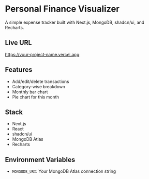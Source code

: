 # Personal Finance Visualizer

A simple expense tracker built with Next.js, MongoDB, shadcn/ui, and Recharts.

## Live URL
https://your-project-name.vercel.app

## Features
- Add/edit/delete transactions
- Category-wise breakdown
- Monthly bar chart
- Pie chart for this month

## Stack
- Next.js
- React
- shadcn/ui
- MongoDB Atlas
- Recharts

## Environment Variables
- `MONGODB_URI`: Your MongoDB Atlas connection string

